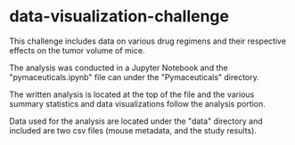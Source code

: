 # data-visualization-challenge

This challenge includes data on various drug regimens and their respective effects on the tumor volume of mice. 

The analysis was conducted in a Jupyter Notebook and the "pymaceuticals.ipynb" file can under the "Pymaceuticals" directory.

The written analysis is located at the top of the file and the various summary statistics and data visualizations follow the analysis portion. 

Data used for the analysis are located under the "data" directory and included are two csv files (mouse metadata, and the study results).